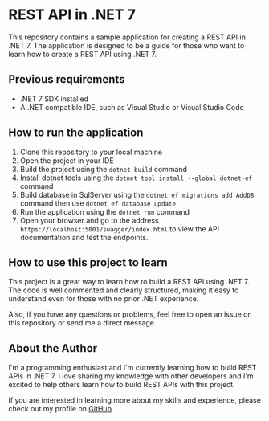 # REST API in .NET 7

This repository contains a sample application for creating a REST API in .NET 7. The application is designed to be a guide for those who want to learn how to create a REST API using .NET 7.

## Previous requirements
- .NET 7 SDK installed
- A .NET compatible IDE, such as Visual Studio or Visual Studio Code

## How to run the application
1. Clone this repository to your local machine
2. Open the project in your IDE
3. Build the project using the `dotnet build` command
4. Install dotnet tools using the `dotnet tool install --global dotnet-ef` command
5. Build database in SqlServer using the `dotnet ef migrations add AddDB` command then use `dotnet ef database update`
6. Run the application using the `dotnet run` command
7. Open your browser and go to the address `https://localhost:5001/swagger/index.html` to view the API documentation and test the endpoints.

## How to use this project to learn
This project is a great way to learn how to build a REST API using .NET 7. The code is well commented and clearly structured, making it easy to understand even for those with no prior .NET experience.

Also, if you have any questions or problems, feel free to open an issue on this repository or send me a direct message.

## About the Author
I'm a programming enthusiast and I'm currently learning how to build REST APIs in .NET 7. I love sharing my knowledge with other developers and I'm excited to help others learn how to build REST APIs with this project.

If you are interested in learning more about my skills and experience, please check out my profile on [GitHub](https://github.com/Daintz).